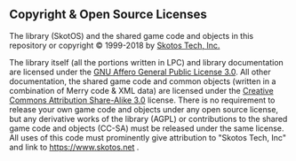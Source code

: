 ## Copyright & Open Source Licenses

The library (SkotOS) and the shared game code and objects in this repository or copyright © 1999-2018 by [Skotos Tech, Inc.](https://www.skotos.net) 

The library itself (all the portions written in LPC) and library documentation are licensed under the [GNU Affero General Public License 3.0](https://www.gnu.org/licenses/agpl-3.0.en.html). All other documentation, the shared game code and common objects (written in a combination of Merry code & XML data) are licensed under the [Creative Commons Attribution Share-Alike 3.0](https://creativecommons.org/licenses/by-sa/3.0/deed.en) license. There is no requirement to release your own game code and objects under any open source license, but any derivative works of the library (AGPL) or contributions to the shared game code and objects (CC-SA) must be released under the same license. All uses of this code must prominently give attribution to "Skotos Tech, Inc" and link to https://www.skotos.net .

